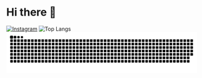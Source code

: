 # Hi there 👋
[![Instagram](https://img.shields.io/badge/Instagram-E4405F?style-for-the-badge&logo=instagram&logoColor=white)](https://www.instagram.com/caduuu_sz/)
![Top Langs](https://github-readme-stats.vercel.app/api/top-langs/?username=myusername&theme=tokyonight)
![snake gif](https://github.com/debysouza/debysouza/blob/output/github-contribution-grid-snake.svg)





















<!--
**CaduuuS2/CaduuuS2** is a ✨ _special_ ✨ repository because its `README.md` (this file) appears on your GitHub profile.

Here are some ideas to get you started:

- 🔭 I’m currently working on ...
- 🌱 I’m currently learning ...
- 👯 I’m looking to collaborate on ...
- 🤔 I’m looking for help with ...
- 💬 Ask me about ...
- 📫 How to reach me: ...
- 😄 Pronouns: ...
- ⚡ Fun fact: ...
-->
